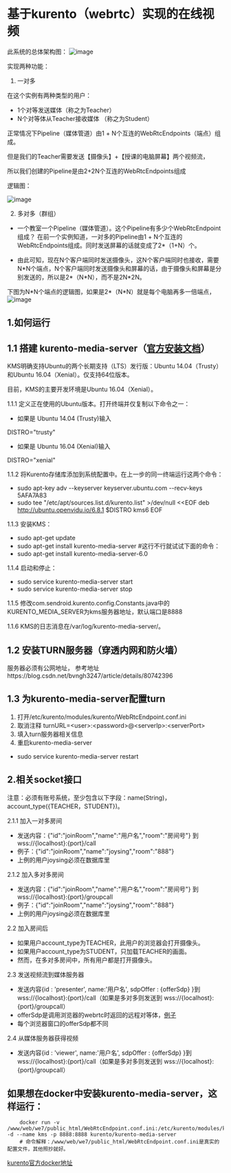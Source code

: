 基于kurento（webrtc）实现的在线视频
=====================

此系统的总体架构图：
![image](https://github.com/Joysing/kurento-one2many/blob/master/src/main/resources/static/img/kurento-media-server.png?raw=true)

实现两种功能：
1. 一对多

在这个实例有两种类型的用户：
+ 1个对等发送媒体（称之为Teacher）
+ N个对等体从Teacher接收媒体 （称之为Student）

正常情况下Pipeline（媒体管道）由1 + N个互连的WebRtcEndpoints（端点）组成。

但是我们的Teacher需要发送【摄像头】+【授课的电脑屏幕】两个视频流，

所以我们创建的Pipeline是由2+2N个互连的WebRtcEndpoints组成

逻辑图：

![image](https://github.com/Joysing/kurento-one2many/blob/master/src/main/resources/static/img/one2many.png?raw=true)

2. 多对多（群组）
+ 一个教室一个Pipeline（媒体管道）。这个Pipeline有多少个WebRtcEndpoint组成？
在前一个实例知道，一对多的Pipeline由1 + N个互连的WebRtcEndpoints组成。同时发送屏幕的话就变成了2*（1+N）个。

+ 由此可知，现在N个客户端同时发送摄像头，这N个客户端同时也接收，需要N\*N个端点，N个客户端同时发送摄像头和屏幕的话，由于摄像头和屏幕是分别发送的，所以是2*（N\*N），而不是2N*2N。

下图为N\*N个端点的逻辑图，如果是2*（N\*N）就是每个电脑再多一倍端点，
![image](https://github.com/Joysing/kurento-one2many/blob/master/src/main/resources/static/img/group.png?raw=true)


1.如何运行
---------------------

1.1 搭建 kurento-media-server（[官方安装文档](https://doc-kurento.readthedocs.io/en/stable/user/installation.html#local-installation)）
---------------------

KMS明确支持Ubuntu的两个长期支持（LTS）发行版：Ubuntu 14.04（Trusty）和Ubuntu 16.04（Xenial）。仅支持64位版本。

目前，KMS的主要开发环境是Ubuntu 16.04（Xenial）。

1.1.1 定义正在使用的Ubuntu版本。打开终端并仅复制以下命令之一：
+ 如果是 Ubuntu 14.04 (Trusty)输入

DISTRO="trusty"
+ 如果是 Ubuntu 16.04 (Xenial)输入

DISTRO="xenial"

1.1.2 将Kurento存储库添加到系统配置中。在上一步的同一终端运行这两个命令：

+ sudo apt-key adv --keyserver keyserver.ubuntu.com --recv-keys 5AFA7A83
+ sudo tee "/etc/apt/sources.list.d/kurento.list" >/dev/null <<EOF
deb http://ubuntu.openvidu.io/6.8.1 $DISTRO kms6
EOF

1.1.3 安装KMS：

+ sudo apt-get update
+ sudo apt-get install kurento-media-server #这行不行就试试下面的命令：
+ sudo apt-get install kurento-media-server-6.0

1.1.4 启动和停止：

+ sudo service kurento-media-server start
+ sudo service kurento-media-server stop

1.1.5 修改com.sendroid.kurento.config.Constants.java中的KURENTO_MEDIA_SERVER为kms服务器地址，默认端口是8888

1.1.6 KMS的日志消息在/var/log/kurento-media-server/。

1.2 安装TURN服务器（穿透内网和防火墙）
---------------
服务器必须有公网地址，
参考地址https://blog.csdn.net/bvngh3247/article/details/80742396

1.3 为kurento-media-server配置turn
---------------
1. 打开/etc/kurento/modules/kurento/WebRtcEndpoint.conf.ini
2. 取消注释 turnURL=\<user>:\<password>@\<serverIp>:\<serverPort>
3. 填入turn服务器相关信息
4. 重启kurento-media-server
+ sudo service kurento-media-server restart

2.相关socket接口
---------------
注意：必须有账号系统，至少包含以下字段：name(String)，account_type({TEACHER，STUDENT})。

2.1.1 加入一对多房间
+ 发送内容：{"id":"joinRoom","name":"用户名","room":"房间号"} 到 wss://{localhost}:{port}/call
+ 例子：{"id":"joinRoom","name":"joysing","room":"888"}
+ 上例的用户joysing必须在数据库里

2.1.2 加入多对多房间
+ 发送内容：{"id":"joinRoom","name":"用户名","room":"房间号"} 到 wss://{localhost}:{port}/groupcall
+ 例子：{"id":"joinRoom","name":"joysing","room":"888"}
+ 上例的用户joysing必须在数据库里

2.2 加入房间后
+ 如果用户account_type为TEACHER，此用户的浏览器会打开摄像头。
+ 如果用户account_type为STUDENT，只加载TEACHER的画面。
+ 然而，在多对多房间中，所有用户都是打开摄像头。

2.3 发送视频流到媒体服务器
+ 发送内容{id : 'presenter',
            name:'用户名',
            sdpOffer : {offerSdp}
            }到 wss://{localhost}:{port}/call（如果是多对多则发送到 wss://{localhost}:{port}/groupcall）
+ offerSdp是调用浏览器的webrtc时返回的远程对等体，[例子](https://github.com/Joysing/kurento-one2many/blob/28d0e9ffd734088e8bdb90bde003a29e4ce42d38/src/main/resources/static/js/index.js#L216)
+ 每个浏览器窗口的offerSdp都不同

2.4 从媒体服务器获得视频
+ 发送内容{id : 'viewer',
            name:'用户名',
            sdpOffer : {offerSdp}
            }到 wss://{localhost}:{port}/call（如果是多对多则发送到 wss://{localhost}:{port}/groupcall）

如果想在docker中安装kurento-media-server，这样运行：
----
        docker run -v /www/web/we7/public_html/WebRtcEndpoint.conf.ini:/etc/kurento/modules/kurento/WebRtcEndpoint.conf.ini -d --name kms -p 8888:8888 kurento/kurento-media-server
        # 命令解释：/www/web/we7/public_html/WebRtcEndpoint.conf.ini是真实的配置文件，其他照抄就好。
        
[kurento官方docker地址](https://hub.docker.com/r/kurento/kurento-media-server/)